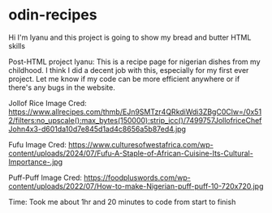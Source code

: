 # odin-recipes
Hi I'm Iyanu and this project is going to show my bread and butter HTML skills

Post-HTML project Iyanu: This is a recipe page for nigerian dishes from my childhood. I think I did a decent job with this, especially for my first ever project. Let me know if my code can be more efficient anywhere or if there's any bugs in the website.

Jollof Rice Image Cred: https://www.allrecipes.com/thmb/EJn9SMTzr4QRkdiWdi3ZBgC0Clw=/0x512/filters:no_upscale():max_bytes(150000):strip_icc()/7499757JollofriceChefJohn4x3-d601da10d7e845d1ad4c8656a5b87ed4.jpg

Fufu Image Cred: https://www.culturesofwestafrica.com/wp-content/uploads/2024/07/Fufu-A-Staple-of-African-Cuisine-Its-Cultural-Importance-.jpg

Puff-Puff Image Cred: https://foodpluswords.com/wp-content/uploads/2022/07/How-to-make-Nigerian-puff-puff-10-720x720.jpg

Time: Took me about 1hr and 20 minutes to code from start to finish
